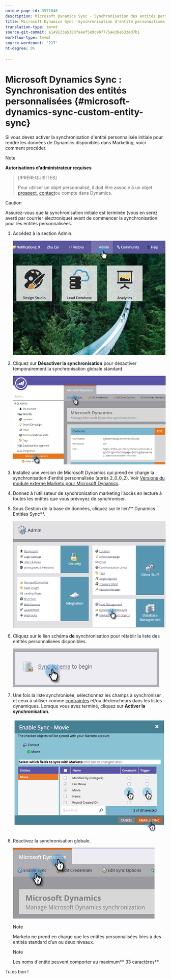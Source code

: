 ```yaml
---
unique-page-id: 3571846
description: Microsoft Dynamics Sync - Synchronisation des entités personnalisées - Documents marketing - Documentation du produit
title: Microsoft Dynamics Sync -Synchronisation d'entité personnalisée
translation-type: tm+mt
source-git-commit: e149133a5383faaef5e9c9b7775ae36e633ed7b1
workflow-type: tm+mt
source-wordcount: '217'
ht-degree: 0%

---
```



# Microsoft Dynamics Sync : Synchronisation des entités personnalisées {#microsoft-dynamics-sync-custom-entity-sync}

Si vous devez activer la synchronisation d&#39;entité personnalisée initiale pour rendre les données de Dynamics disponibles dans Marketing, voici comment procéder.

>[!NOTE]
>
>**Autorisations d’administrateur requises**

>[!PREREQUISITES]
>
>Pour utiliser un objet personnalisé, il doit être associé à un objet [prospect](microsoft-dynamics-sync-lead-sync.md), [contact](microsoft-dynamics-sync-contact-sync.md)ou [](microsoft-dynamics-sync-account-sync.md)compte dans Dynamics.

>[!CAUTION]
>
>Assurez-vous que la synchronisation initiale est terminée (vous en serez averti par courrier électronique) avant de commencer la synchronisation pour les entités personnalisées.

1. Accédez à la section Admin.

   ![](assets/image2014-10-20-14-3a32-3a16.png)

1. Cliquez sur **Désactiver la synchronisation** pour désactiver temporairement la synchronisation globale standard.

   ![](assets/image2015-11-10-9-3a0-3a6.png)

1. Installez une version de Microsoft Dynamics qui prend en charge la synchronisation d&#39;entité personnalisée (après 2_0_0_2). Voir [Versions du module externe Marketo pour Microsoft Dynamics](../../../../product-docs/crm-sync/microsoft-dynamics-sync/marketo-plugin-releases-for-microsoft-dynamics.md).
1. Donnez à l’utilisateur de synchronisation marketing l’accès en lecture à toutes les entités que vous prévoyez de synchroniser.
1. Sous Gestion de la base de données, cliquez sur le lien** Dynamics Entities Sync**.

   ![](assets/image2015-11-10-9-3a6-3a55.png)

1. Cliquez sur le lien schéma **de** synchronisation pour rétablir la liste des entités personnalisées disponibles.

   ![](assets/image2015-11-10-9-3a41-3a37.png)

1. Une fois la liste synchronisée, sélectionnez les champs à synchroniser et ceux à utiliser comme [contraintes](../../../../product-docs/core-marketo-concepts/smart-lists-and-static-lists/using-smart-lists/add-a-constraint-to-a-smart-list-filter.md) et/ou déclencheurs dans les listes dynamiques. Lorsque vous avez terminé, cliquez sur **Activer la synchronisation**.

   ![](assets/image2014-10-20-14-3a32-3a55.png)

1. Réactivez la synchronisation globale.

   ![](assets/image2015-11-10-9-3a48-3a35.png)

   >[!NOTE]
   >
   >Marketo ne prend en charge que les entités personnalisées liées à des entités standard d’un ou deux niveaux.

   >[!NOTE]
   >
   >Les noms d&#39;entité peuvent comporter au maximum** 33 caractères**.

Tu es bon !